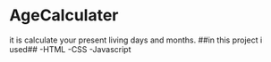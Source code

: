 # AgeCalculater
it is calculate your present living days and months.
##in this project i used##
-HTML
-CSS
-Javascript
